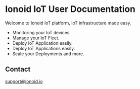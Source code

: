 # Ionoid IoT User Documentation

Welcome to Ionoid IoT platform, IoT infrastructure made easy. 

- Monitoring your IoT devices.
- Manage your IoT Fleet.
- Deploy IoT  Application easily.
- Deploy IoT  Applications easily.
- Scale your Deployments and more.



## Contact 
support@ionoid.io
